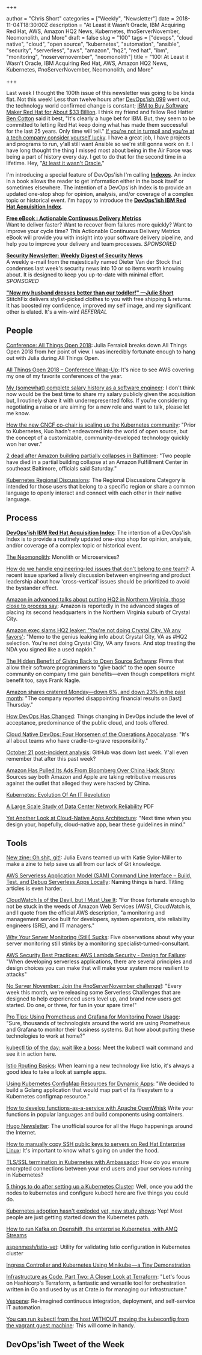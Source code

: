 +++

author = "Chris Short"
categories = ["Weekly", "Newsletter"]
date = 2018-11-04T18:30:00Z
description = "At Least it Wasn't Oracle, IBM Acquiring Red Hat, AWS, Amazon HQ2 News, Kubernetes, #noServerNovember, Neomonolith, and More"
draft = false
slug = "100"
tags = ["devops", "cloud native", "cloud", "open source", "kubernetes", "automation", "ansible", "security", "serverless", "aws", "amazon", "hq2", "red hat", "ibm", "monitoring", "noservernovember", "neomonolith"]
title = "100: At Least it Wasn't Oracle, IBM Acquiring Red Hat, AWS, Amazon HQ2 News, Kubernetes, #noServerNovember, Neomonolith, and More"

+++

Last week I thought the 100th issue of this newsletter was going to be kinda flat. Not this week! Less than twelve hours after [DevOps'ish 099](/099/) went out, the technology world confirmed change is constant; [IBM to Buy Software Maker Red Hat for About $33 Billion](https://www.bloomberg.com/news/articles/2018-10-28/ibm-agrees-to-buy-software-maker-red-hat-in-34-billion-deal). I think my friend and fellow Red Hatter [Ben Cotton](https://funnelfiasco.com/) said it best, "It's clearly a huge bet for IBM. But, they seem to be committed to letting Red Hat keep doing what has made them successful for the last 25 years. Only time will tell." [If you're not in turmoil and you're at a tech company consider yourself lucky](https://chrisshort.net/one-fish-two-fish-blue-fish-sporting-new-red-hat/). I have a great job, I have projects and programs to run, y'all still want Ansible so we're still gonna work on it. I have long thought the thing I missed most about being in the Air Force was being a part of history every day. I get to do that for the second time in a lifetime. Hey, "[At least it wasn't Oracle.](https://cshort.co/not-oracle)"

I'm introducing a special feature of DevOps'ish I'm calling [**Indexes**](/categories/indexes/). An index in a book allows the reader to get information either in the book itself or sometimes elsewhere. The intention of a DevOps'ish Index is to provide an updated one-stop shop for opinion, analysis, and/or coverage of a complex topic or historical event. I'm happy to introduce the [**DevOps'ish IBM Red Hat Acquisition Index**](/ibm-red-hat-acquisition-index/).

[**Free eBook : Actionable Continuous Delivery Metrics**](https://www.gocd.org/ebook-cd-analytics.html)  
Want to deliver faster? Want to recover from failures more quickly? Want to improve your cycle time? This Actionable Continuous Delivery Metrics eBook will provide you with insight into your software delivery pipeline, and help you to improve your delivery and team processes. *SPONSORED*

[**Security Newsletter: Weekly Digest of Security News**](https://securitynewsletter.co/?utm_source=devopsish&utm_medium=email&utm_campaign=devopsish2)  
A weekly e-mail from the majestically named Dieter Van der Stock that condenses last week's security news into 10 or so items worth knowing about. It is designed to keep you up-to-date with minimal effort. *SPONSORED*

[**"Now my husband dresses better than our toddler!" —Julie Short**](https://devopsi.sh/stitchfix)  
StitchFix delivers stylist-picked clothes to you with free shipping & returns. It has boosted my confidence, improved my self image, and my significant other is elated. It's a win-win! *REFERRAL*


## People

[Conference: All Things Open 2018](https://www.juliaferraioli.com/blog/2018/10/all-things-open-2018/): Julia Ferraioli breaks down All Things Open 2018 from her point of view. I was incredibly fortunate enough to hang out with Julia during All Things Open.

[All Things Open 2018 – Conference Wrap-Up](https://aws.amazon.com/blogs/opensource/all-things-open-2018-conference-wrap-up/): It's nice to see AWS covering my one of my favorite conferences of the year.

[My (somewhat) complete salary history as a software engineer](https://humanwhocodes.com/blog/2018/10/my-somewhat-complete-salary-history-software-engineer/): I don't think now would be the best time to share my salary publicly given the acquisition but, I routinely share it with underrepresented folks. If you're considering negotiating a raise or are aiming for a new role and want to talk, please let me know.

[How the new CNCF co-chair is scaling up the Kubernetes community](https://siliconangle.com/2018/10/30/new-cncf-co-chair-scaling-kubernetes-community-womenintech/): "Prior to Kubernetes, Kuo hadn't endeavored into the world of open source, but the concept of a customizable, community-developed technology quickly won her over."

[2 dead after Amazon building partially collapses in Baltimore](https://www.cnn.com/2018/11/03/us/baltimore-amazon-building-collapse/index.html): "Two people have died in a partial building collapse at an Amazon Fulfillment Center in southeast Baltimore, officials said Saturday."

[Kubernetes Regional Discussions](https://discuss.kubernetes.io/c/regional-discussions): The Regional Discussions Category is intended for those users that belong to a specific region or share a common language to openly interact and connect with each other in their native language.

## Process

[**DevOps'ish IBM Red Hat Acquisition Index**](/ibm-red-hat-acquisition-index/): The intention of a DevOps'ish Index is to provide a routinely updated one-stop shop for opinion, analysis, and/or coverage of a complex topic or historical event.

[The Neomonolith](https://inconshreveable.com/10-07-2015/the-neomonolith/): Monolith or Microservices?

[How do we handle engineering-led issues that don't belong to one team?](https://about.gitlab.com/2018/10/30/how-do-we-handle-engineering-led-initiatives-that-dont-belong-to-one-team/): A recent issue sparked a lively discussion between engineering and product leadership about how 'cross-vertical' issues should be prioritized to avoid the bystander effect.

[Amazon in advanced talks about putting HQ2 in Northern Virginia, those close to process say](https://www.washingtonpost.com/local/amazon-in-advanced-talks-about-putting-hq2-in-northern-virginia-those-close-to-process-say/2018/11/02/9be831d6-d7c0-11e8-aeb7-ddcad4a0a54e_story.html?noredirect=on&utm_term=.779c5da9fc29): Amazon is reportedly in the advanced stages of placing its second headquarters in the Northern Virginia suburb of Crystal City.

[Amazon exec slams HQ2 leaker: ‘You're not doing Crystal City, VA any favors'](https://www.geekwire.com/2018/amazon-exec-slams-hq2-leaker-youre-not-crystal-city-va-favors/): "Memo to the genius leaking info about Crystal City, VA as #HQ2 selection.  You're not doing Crystal City, VA any favors.  And stop treating the NDA you signed like a used napkin."

[The Hidden Benefit of Giving Back to Open Source Software](https://hbswk.hbs.edu/item/the-hidden-benefit-of-giving-back-to-open-source-software): Firms that allow their software programmers to "give back" to the open source community on company time gain benefits—even though competitors might benefit too, says Frank Nagle.

[Amazon shares cratered Monday—down 6%, and down 23% in the past month](https://www.cnbc.com/2018/10/29/amazon-has-its-biggest-two-day-drop-since-2014.html): "The company reported disappointing financial results on [last] Thursday."

[How DevOps Has Changed](https://dzone.com/articles/how-devops-has-changed): Things changing in DevOps include the level of acceptance, predominance of the public cloud, and tools offered.

[Cloud Native DevOps: Four Horsemen of the Operations Apocalypse](https://thenewstack.io/cloud-native-devops-four-horsemen-of-the-operations-apocalypse/): "It's all about teams who have cradle-to-grave responsibility."

[October 21 post-incident analysis](https://blog.github.com/2018-10-30-oct21-post-incident-analysis/): GitHub was down last week. Y'all even remember that after this past week?

[Amazon Has Pulled Its Ads From Bloomberg Over China Hack Story](https://www.buzzfeednews.com/article/josephbernstein/amazon-pulled-ads-bloomberg-over-china-hack-story): Sources say both Amazon and Apple are taking retributive measures against the outlet that alleged they were hacked by China.

[Kubernetes: Evolution Of An IT Revolution](https://www.forbes.com/sites/udinachmany/2018/11/01/kubernetes-evolution-of-an-it-revolution/#275a4c0a54e1)

[A Large Scale Study of Data Center Network Reliability](https://people.inf.ethz.ch/omutlu/pub/data-center-network-errors-at-facebook_imc18.pdf) PDF

[Yet Another Look at Cloud-Native Apps Architecture](http://blog.grapeup.com/read/yet-another-look-at-cloud-native-apps-architecture-33): "Next time when you design your, hopefully, cloud-native app, bear these guidelines in mind."

## Tools

[New zine: Oh shit, git!](https://jvns.ca/blog/2018/10/27/new-zine--oh-shit--git-/): Julia Evans teamed up with Katie Sylor-Miller to make a zine to help save us all from our lack of Git knowledge.

[AWS Serverless Application Model (SAM) Command Line Interface – Build, Test, and Debug Serverless Apps Locally](https://aws.amazon.com/blogs/aws/aws-serverless-application-model-sam-command-line-interface-build-test-and-debug-serverless-apps-locally/): Naming things is hard. Titling articles is even harder.

[CloudWatch Is of the Devil, but I Must Use It](https://www.linuxjournal.com/content/cloudwatch-devil-i-must-use-it): "For those fortunate enough to not be stuck in the weeds of Amazon Web Services (AWS), CloudWatch is, and I quote from the official AWS description, "a monitoring and management service built for developers, system operators, site reliability engineers (SRE), and IT managers."

[Why Your Server Monitoring (Still) Sucks](https://www.linuxjournal.com/content/why-your-server-monitoring-still-sucks): Five observations about why your server monitoring still stinks by a monitoring specialist-turned-consultant.

[AWS Security Best Practices: AWS Lambda Security - Design for Failure](https://www.puresec.io/blog/aws-security-best-practices-aws-lambda-security-design-for-failure): "When developing serverless applications, there are several principles and design choices you can make that will make your system more resilient to attacks"

[No Server November: Join the #noServerNovember challenge!](https://serverless.com/blog/no-server-november-challenge/): "Every week this month, we're releasing some Serverless Challenges that are designed to help experienced users level up, and brand new users get started. Do one, or three, for fun in your spare time!"

[Pro Tips: Using Prometheus and Grafana for Monitoring Power Usage](https://grafana.com/blog/2018/11/01/pro-tips-using-prometheus-and-grafana-for-monitoring-power-usage/): "Sure, thousands of technologists around the world are using Prometheus and Grafana to monitor their business systems. But how about putting these technologies to work at home?"

[kubectl tip of the day: wait like a boss](https://hackernoon.com/kubectl-tip-of-the-day-wait-like-a-boss-40a818c423ac): Meet the kubectl wait command and see it in action here.

[Istio Routing Basics](https://medium.com/google-cloud/istio-routing-basics-14feab3c040e): When learning a new technology like Istio, it's always a good idea to take a look at sample apps.

[Using Kubernetes ConfigMap Resources for Dynamic Apps](https://medium.com/capital-one-tech/using-kubernetes-configmap-resources-for-dynamic-apps-9e23ef589121): "We decided to build a Golang application that would map part of its filesystem to a Kubernetes configmap resource."

[How to develop functions-as-a-service with Apache OpenWhisk](https://opensource.com/article/18/11/developing-functions-service-apache-openwhisk)
Write your functions in popular languages and build components using containers.

[Hugo Newsletter](https://hugonewsletter.com/): The unofficial source for all the Hugo happenings around the Internet.

[How to manually copy SSH public keys to servers on Red Hat Enterprise Linux](https://developers.redhat.com/blog/2018/11/02/how-to-manually-copy-ssh-keys-rhel/): It's important to know what's going on under the hood.

[TLS/SSL termination in Kubernetes with Ambassador](https://blog.getambassador.io/tls-ssl-termination-in-kubernetes-with-ambassador-dafd04bc69ea): How do you ensure encrypted connections between your end users and your services running in Kubernetes?

[5 things to do after setting up a Kubernetes Cluster](https://www.schoolofdevops.com/blog/5-things-to-do-after-setting-up-kubrenetes-cluster/): Well, once you add the nodes to kubernetes and configure kubectl here are five things you could do.

[Kubernetes adoption hasn't exploded yet, new study shows](https://jaxenter.com/microservices-maturity-report-results-151188.html): Yep! Most people are just getting started down the Kubernetes path.

[How to run Kafka on Openshift, the enterprise Kubernetes, with AMQ Streams](https://developers.redhat.com/blog/2018/10/29/how-to-run-kafka-on-openshift-the-enterprise-kubernetes-with-amq-streams/)

[aspenmesh/istio-vet](https://github.com/aspenmesh/istio-vet): Utility for validating Istio configuration in Kubernetes cluster

[Ingress Controller and Kubernetes Using Minikube — a Tiny Demonstration](https://medium.com/@schogini/ingress-controller-and-kubernetes-using-minikube-a-tiny-demonstration-63c2a73e2803)

[Infrastructure as Code, Part Two: A Closer Look at Terraform](https://crate.io/a/infrastructure-as-code-part-two-a-closer-look-at-terraform/): "Let's focus on Hashicorp's Terraform, a fantastic and versatile tool for orchestration written in Go and used by us at Crate.io for managing our infrastructure."

[Vespene](https://vespene.io/): Re-imagined continuous integration, deployment, and self-service IT automation.

[You can run kubectl from the host WITHOUT moving the kubeconfig from the vagrant guest machine](https://medium.com/@abdennour.toumi/you-can-run-kubectl-from-the-host-without-copying-the-kubeconfig-outside-the-vagrant-machine-a40a10fcd08f): This will come in handy.

## DevOps'ish Tweet of the Week
